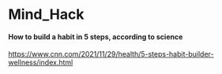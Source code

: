 # Mind_Hack


#### How to build a habit in 5 steps, according to science
https://www.cnn.com/2021/11/29/health/5-steps-habit-builder-wellness/index.html

